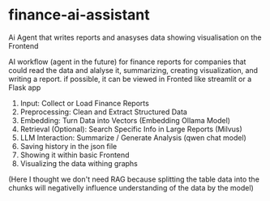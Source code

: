 # finance-ai-assistant
Ai Agent that writes reports and anasyses data showing visualisation on the Frontend

AI workflow (agent in the future) 
for finance reports for companies that could read the data
and alalyse it, summarizing, creating visualization, and writing a report.
if possible, it can be viewed in Fronted like streamlit or a Flask app

1. Input: Collect or Load Finance Reports 
2. Preprocessing: Clean and Extract Structured Data 
3. Embedding: Turn Data into Vectors (Embedding Ollama Model)
4. Retrieval (Optional): Search Specific Info in Large Reports (Milvus)
5. LLM Interaction: Summarize / Generate Analysis (qwen chat model)
6. Saving history in the json file
7. Showing it within basic Frontend
8. Visualizing the data withing graphs

(Here I thought we don't need RAG because splitting the table data into the chunks 
will negativelly influence understanding of the data by the model)
